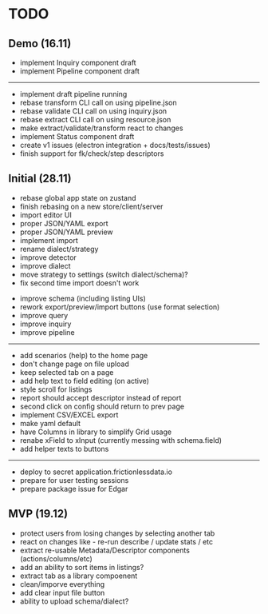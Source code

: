 # TODO

## Demo (16.11)

+ implement Inquiry component draft
+ implement Pipeline component draft
---
+ implement draft pipeline running
+ rebase transform CLI call on using pipeline.json
+ rebase validate CLI call on using inquiry.json
+ rebase extract CLI call on using resource.json
+ make extract/validate/transform react to changes
+ implement Status component draft
+ create v1 issues (electron integration + docs/tests/issues)
+ finish support for fk/check/step descriptors

## Initial (28.11)

+ rebase global app state on zustand
+ finish rebasing on a new store/client/server
+ import editor UI
+ proper JSON/YAML export
+ proper JSON/YAML preview
+ implement import
+ rename dialect/strategy
+ improve detector
+ improve dialect
+ move strategy to settings (switch dialect/schema)?
+ fix second time import doesn't work
- improve schema (including listing UIs)
- rework export/preview/import buttons (use format selection)
- improve query
- improve inquiry
- improve pipeline
- ---
- add scenarios (help) to the home page
- don't change page on file upload
- keep selected tab on a page
- add help text to field editing (on active)
- style scroll for listings
- report should accept descriptor instead of report
- second click on config should return to prev page
- implement CSV/EXCEL export
- make yaml default
- have Columns in library to simplify Grid usage
- renabe xField to xInput (currently messing with schema.field)
- add helper texts to buttons
- ---
- deploy to secret application.frictionlessdata.io
- prepare for user testing sessions
- prepare package issue for Edgar

## MVP (19.12)

- protect users from losing changes by selecting another tab
- react on changes like - re-run describe / update stats / etc
- extract re-usable Metadata/Descriptor components (actions/columns/etc)
- add an ability to sort items in listings?
- extract tab as a library compoenent
- clean/imporve everything
- add clear input file button
- ability to upload schema/dialect?
